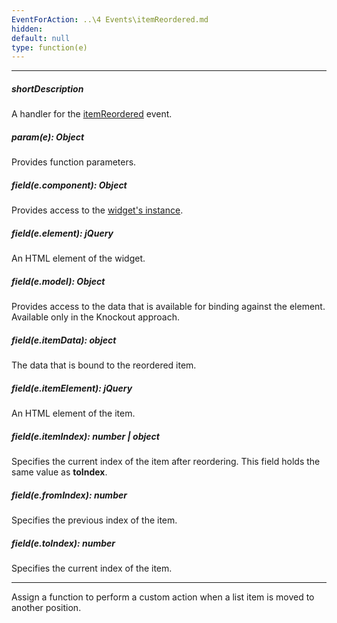 ```yaml
---
EventForAction: ..\4 Events\itemReordered.md
hidden: 
default: null
type: function(e)
---
```

---
##### shortDescription
A handler for the [itemReordered]({basewidgetpath}/Events/#itemReordered) event.

##### param(e): Object
Provides function parameters.

##### field(e.component): Object
Provides access to the [widget's instance]({basewidgetpath}/Methods/#instance).

##### field(e.element): jQuery
An HTML element of the widget.

##### field(e.model): Object
Provides access to the data that is available for binding against the element. Available only in the Knockout approach.

##### field(e.itemData): object
The data that is bound to the reordered item.

##### field(e.itemElement): jQuery
An HTML element of the item.

##### field(e.itemIndex): number | object
Specifies the current index of the item after reordering. This field holds the same value as **toIndex**.

##### field(e.fromIndex): number
Specifies the previous index of the item.

##### field(e.toIndex): number
Specifies the current index of the item.

---
Assign a function to perform a custom action when a list item is moved to another position.